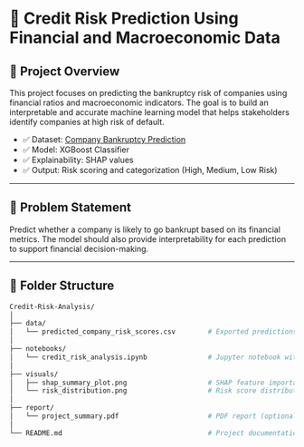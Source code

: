 # 🏦 Credit Risk Prediction Using Financial and Macroeconomic Data

## 📌 Project Overview

This project focuses on predicting the bankruptcy risk of companies using financial ratios and macroeconomic indicators. The goal is to build an interpretable and accurate machine learning model that helps stakeholders identify companies at high risk of default.

- ✅ Dataset: [Company Bankruptcy Prediction](https://www.kaggle.com/datasets/fedesoriano/company-bankruptcy-prediction)
- ✅ Model: XGBoost Classifier
- ✅ Explainability: SHAP values
- ✅ Output: Risk scoring and categorization (High, Medium, Low Risk)

---

## 🧠 Problem Statement

Predict whether a company is likely to go bankrupt based on its financial metrics. The model should also provide interpretability for each prediction to support financial decision-making.

---

## 📂 Folder Structure

```bash
Credit-Risk-Analysis/
│
├── data/
│   └── predicted_company_risk_scores.csv        # Exported predictions with risk levels
│
├── notebooks/
│   └── credit_risk_analysis.ipynb               # Jupyter notebook with full pipeline
│
├── visuals/
│   ├── shap_summary_plot.png                    # SHAP feature importance
│   └── risk_distribution.png                    # Risk score distribution
│
├── report/
│   └── project_summary.pdf                      # PDF report (optional)
│
└── README.md                                    # Project documentation
